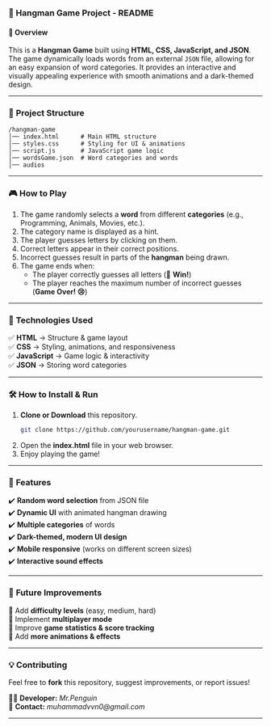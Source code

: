 ### 📌 Hangman Game Project - README  

#### 🚀 **Overview**  
This is a **Hangman Game** built using **HTML, CSS, JavaScript, and JSON**. The game dynamically loads words from an external `JSON` file, allowing for an easy expansion of word categories. It provides an interactive and visually appealing experience with smooth animations and a dark-themed design.  

---  

### 📂 **Project Structure**  
```
/hangman-game
│── index.html      # Main HTML structure  
│── styles.css      # Styling for UI & animations  
│── script.js       # JavaScript game logic  
│── wordsGame.json  # Word categories and words  
│── audios  
```

---

### 🎮 **How to Play**  
1. The game randomly selects a **word** from different **categories** (e.g., Programming, Animals, Movies, etc.).  
2. The category name is displayed as a hint.  
3. The player guesses letters by clicking on them.  
4. Correct letters appear in their correct positions.  
5. Incorrect guesses result in parts of the **hangman** being drawn.  
6. The game ends when:  
   - The player correctly guesses all letters (🎉 **Win!**)  
   - The player reaches the maximum number of incorrect guesses (**Game Over! 😢**)  

---

### 🔧 **Technologies Used**  
✅ **HTML** → Structure & game layout  
✅ **CSS** → Styling, animations, and responsiveness  
✅ **JavaScript** → Game logic & interactivity  
✅ **JSON** → Storing word categories  

---

### 🛠️ **How to Install & Run**  
1. **Clone or Download** this repository.  
   ```sh
   git clone https://github.com/yourusername/hangman-game.git
   ```
2. Open the **index.html** file in your web browser.  
3. Enjoy playing the game!  

---

### 📝 **Features**  
✔️ **Random word selection** from JSON file  
✔️ **Dynamic UI** with animated hangman drawing  
✔️ **Multiple categories** of words  
✔️ **Dark-themed, modern UI design**  
✔️ **Mobile responsive** (works on different screen sizes)  
✔️ **Interactive sound effects**  

---

### 📌 **Future Improvements**  
🔹 Add **difficulty levels** (easy, medium, hard)  
🔹 Implement **multiplayer mode**  
🔹 Improve **game statistics & score tracking**  
🔹 Add **more animations & effects**  

---

### 💡 **Contributing**  
Feel free to **fork** this repository, suggest improvements, or report issues!  

👨‍💻 **Developer:** _Mr.Penguin_  
📧 **Contact:** _muhammadvvn0@gmail.com_  


---
